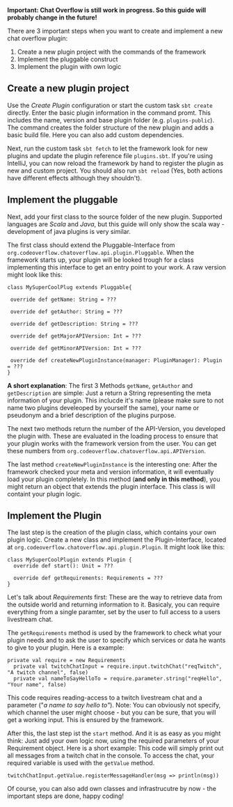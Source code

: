 **Important: Chat Overflow is still work in progress. So this guide will probably change in the future!**

There are 3 important steps when you want to create and implement a new chat overflow plugin:

1. Create a new plugin project with the commands of the framework
2. Implement the pluggable construct
3. Implement the plugin with own logic

## Create a new plugin project

Use the *Create Plugin* configuration or start the custom task `sbt create` directly. Enter the basic plugin information in the command promt. This includes the name, version and base plugin folder (e.g. `plugins-public`). The command creates the folder structure of the new plugin and adds a basic build file. Here you can also add custom dependencies.

Next, run the custom task `sbt fetch` to let the framework look for new plugins and update the plugin reference file `plugins.sbt`. If you're using IntelliJ, you can now reload the framework by hand to register the plugin as new and custom project. You should also run `sbt reload` (Yes, both actions have different effects although they shouldn't).

## Implement the pluggable

Next, add your first class to the source folder of the new plugin. Supported languages are *Scala* and *Java*, but this guide will only show the scala way - development of java plugins is very similar.

The first class should extend the Pluggable-Interface from `org.codeoverflow.chatoverflow.api.plugin.Pluggable`. When the framework starts up, your plugin will be looked trough for a class implementing this interface to get an entry point to your work. A raw version might look like this:

 ```
class MySuperCoolPlug extends Pluggable{

  override def getName: String = ???

  override def getAuthor: String = ???

  override def getDescription: String = ???

  override def getMajorAPIVersion: Int = ???

  override def getMinorAPIVersion: Int = ???

  override def createNewPluginInstance(manager: PluginManager): Plugin = ???
}

 ```

**A short explanation**: The first 3 Methods `getName`, `getAuthor` and `getDescription` are simple: Just a return a String representing the meta information of your plugin. This inclucde it's name (please make sure to not name two plugins develeoped by yourself the same), your name or pseudonym and a brief description of the plugins purpose.

The next two methods return the number of the API-Version, you developed the plugin with. These are evaluated in the loading process to ensure that your plugin works with the framework version from the user. You can get these numbers from `org.codeoverflow.chatoverflow.api.APIVersion`.

The last method `createNewPluginInstance` is the interesting one: After the framework checked your meta and version information, it will eventually load your plugin completely. In this method (**and only in this method**), you might return an object that extends the plugin interface. This class is will containt your plugin logic.

## Implement the Plugin

The last step is the creation of the plugin class, which contains your own plugin logic. Create a new class and implement the Plugin-Interface, located at `org.codeoverflow.chatoverflow.api.plugin.Plugin`. It might look like this:

```
class MySuperCoolPlugin extends Plugin {
  override def start(): Unit = ???

  override def getRequirements: Requirements = ???
}
```

Let's talk about *Requirements* first: These are the way to retrieve data from the outside world and returning information to it. Basicaly, you can require everything from a single paramter, set by the user to full access to a users livestream chat.

The `getRequirements` method is used by the framework to check what your plugin needs and to ask the user to specify which services or data he wants to give to your plugin. Here is a example:

```
private val require = new Requirements
  private val twitchChatInput = require.input.twitchChat("reqTwitch", "A twitch channel", false)
  private val nameToSayHelloTo = require.parameter.string("reqHello", "Your name", false)
```

This code requires reading-access to a twitch livestream chat and a parameter ("*a name to say hello to"*). Note: You can obviously not specify, which channel the user might choose - but you can be sure, that you will get a working input. This is ensured by the framework.

After this, the last step ist the `start` method. And it is as easy as you might think: Just add your own logic now, using the required parameters of your Requirement object. Here is a short example: This code will simply print out all messages from a twitch chat in the console. To access the chat, your required variable is used with the `getValue` method.

```
twitchChatInput.getValue.registerMessageHandler(msg => println(msg))
```

Of course, you can also add own classes and infrastrucutre by now - the important steps are done, happy coding!